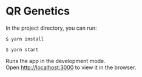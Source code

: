 # QR Genetics

In the project directory, you can run:


`$ yarn install`

`$ yarn start`

Runs the app in the development mode.<br />
Open [http://localhost:3000](http://localhost:3000) to view it in the browser.

